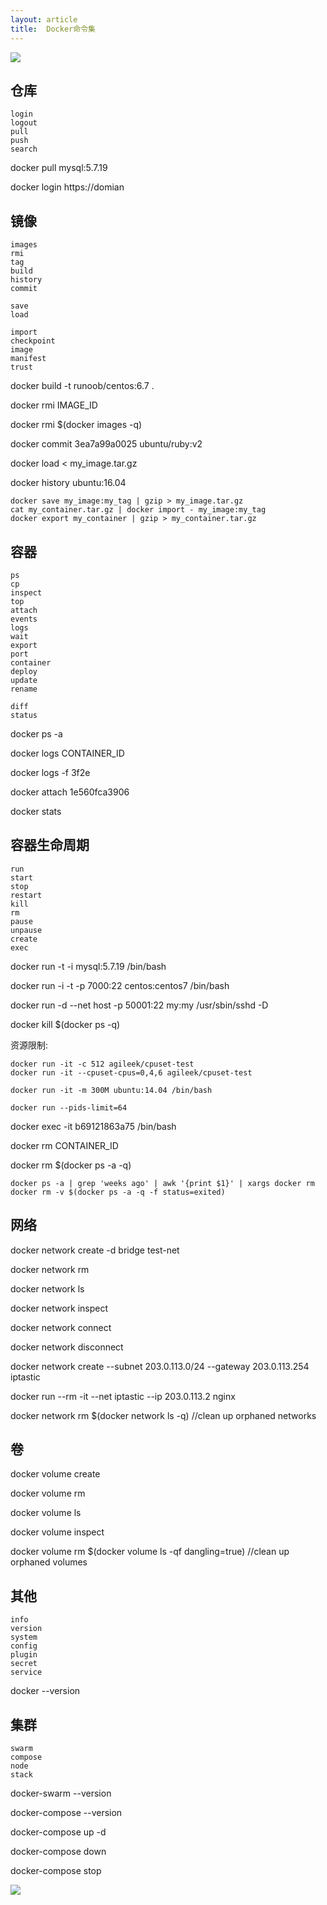 ```yaml
---
layout: article
title:  Docker命令集
---
```


![](https://geekflare.com/wp-content/uploads/2019/09/docker-architecture-609x270.png)


## 仓库

```
login
logout
pull
push
search
```

docker pull mysql:5.7.19

docker login https://domian



## 镜像

```
images
rmi
tag
build
history
commit

save
load

import
checkpoint
image
manifest
trust
```

docker build -t runoob/centos:6.7 .

docker rmi IMAGE_ID

docker rmi $(docker images -q)

docker commit 3ea7a99a0025 ubuntu/ruby:v2

docker load < my_image.tar.gz

docker history ubuntu:16.04

```
docker save my_image:my_tag | gzip > my_image.tar.gz
cat my_container.tar.gz | docker import - my_image:my_tag
docker export my_container | gzip > my_container.tar.gz
```


## 容器

```
ps
cp
inspect
top
attach
events
logs
wait
export
port
container
deploy
update
rename

diff
status
```

docker ps -a

docker logs CONTAINER_ID

docker logs -f 3f2e

docker attach 1e560fca3906 

docker stats <container>

## 容器生命周期

```
run
start
stop
restart
kill
rm
pause
unpause
create
exec
```

docker run -t -i mysql:5.7.19 /bin/bash

docker run -i -t -p 7000:22 centos:centos7 /bin/bash

docker run -d  --net host -p 50001:22 my:my /usr/sbin/sshd -D

docker kill $(docker ps -q)

资源限制:
```
docker run -it -c 512 agileek/cpuset-test 
docker run -it --cpuset-cpus=0,4,6 agileek/cpuset-test 

docker run -it -m 300M ubuntu:14.04 /bin/bash 

docker run --pids-limit=64

```

docker exec -it b69121863a75 /bin/bash

docker rm CONTAINER_ID

docker rm  $(docker ps -a -q)

```
docker ps -a | grep 'weeks ago' | awk '{print $1}' | xargs docker rm
docker rm -v $(docker ps -a -q -f status=exited)
```


## 网络

docker network create -d bridge test-net

docker network rm

docker network ls

docker network inspect

docker network connect

docker network disconnect


docker network create --subnet 203.0.113.0/24 --gateway 203.0.113.254 iptastic

docker run --rm -it --net iptastic --ip 203.0.113.2 nginx



docker network rm $(docker network ls -q) //clean up orphaned networks


## 卷

docker volume create

docker volume rm

docker volume ls

docker volume inspect

docker volume rm $(docker volume ls -qf dangling=true)  //clean up orphaned volumes

## 其他
```
info
version
system
config
plugin
secret
service
```

docker --version


## 集群

```
swarm
compose
node
stack
```

docker-swarm --version

docker-compose --version

docker-compose up -d

docker-compose down

docker-compose stop


![](https://jrebel.com/wp-content/uploads/2016/03/Docker-cheat-sheet-by-RebelLabs.png)

